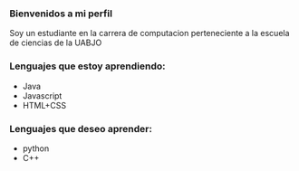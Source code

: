 ### Bienvenidos a mi perfil

<!--
**JairAr/JairAr** is a ✨ _special_ ✨ repository because its `README.md` (this file) appears on your GitHub profile. -->
Soy un estudiante en la carrera de computacion perteneciente a la escuela de ciencias de la UABJO
### Lenguajes que estoy aprendiendo:
* Java
* Javascript
* HTML+CSS
### Lenguajes que deseo aprender:
* python
* C++
